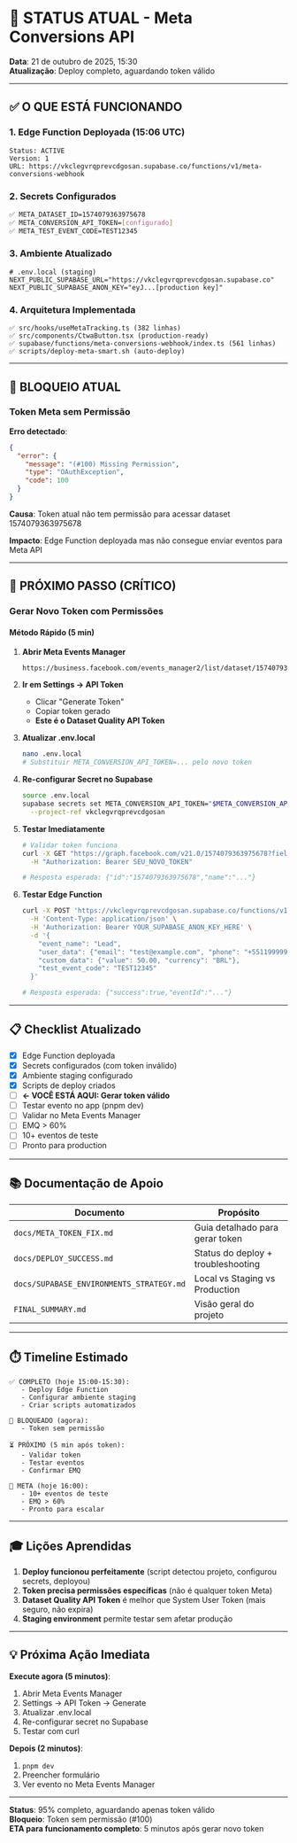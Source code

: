 # 🎯 STATUS ATUAL - Meta Conversions API

**Data**: 21 de outubro de 2025, 15:30  
**Atualização**: Deploy completo, aguardando token válido

---

## ✅ O QUE ESTÁ FUNCIONANDO

### 1. **Edge Function Deployada** (15:06 UTC)
```
Status: ACTIVE
Version: 1
URL: https://vkclegvrqprevcdgosan.supabase.co/functions/v1/meta-conversions-webhook
```

### 2. **Secrets Configurados**
```bash
✅ META_DATASET_ID=1574079363975678
✅ META_CONVERSION_API_TOKEN=[configurado]
✅ META_TEST_EVENT_CODE=TEST12345
```

### 3. **Ambiente Atualizado**
```env
# .env.local (staging)
NEXT_PUBLIC_SUPABASE_URL="https://vkclegvrqprevcdgosan.supabase.co"
NEXT_PUBLIC_SUPABASE_ANON_KEY="eyJ...[production key]"
```

### 4. **Arquitetura Implementada**
```
✅ src/hooks/useMetaTracking.ts (382 linhas)
✅ src/components/CtwaButton.tsx (production-ready)
✅ supabase/functions/meta-conversions-webhook/index.ts (561 linhas)
✅ scripts/deploy-meta-smart.sh (auto-deploy)
```

---

## 🔴 BLOQUEIO ATUAL

### **Token Meta sem Permissão**

**Erro detectado**:
```json
{
  "error": {
    "message": "(#100) Missing Permission",
    "type": "OAuthException",
    "code": 100
  }
}
```

**Causa**: Token atual não tem permissão para acessar dataset 1574079363975678

**Impacto**: Edge Function deployada mas não consegue enviar eventos para Meta API

---

## 🚀 PRÓXIMO PASSO (CRÍTICO)

### **Gerar Novo Token com Permissões**

#### **Método Rápido (5 min)**

1. **Abrir Meta Events Manager**
   ```
   https://business.facebook.com/events_manager2/list/dataset/1574079363975678
   ```

2. **Ir em Settings → API Token**
   - Clicar "Generate Token"
   - Copiar token gerado
   - **Este é o Dataset Quality API Token**

3. **Atualizar .env.local**
   ```bash
   nano .env.local
   # Substituir META_CONVERSION_API_TOKEN=... pelo novo token
   ```

4. **Re-configurar Secret no Supabase**
   ```bash
   source .env.local
   supabase secrets set META_CONVERSION_API_TOKEN="$META_CONVERSION_API_TOKEN" \
     --project-ref vkclegvrqprevcdgosan
   ```

5. **Testar Imediatamente**
   ```bash
   # Validar token funciona
   curl -X GET "https://graph.facebook.com/v21.0/1574079363975678?fields=name" \
     -H "Authorization: Bearer SEU_NOVO_TOKEN"
   
   # Resposta esperada: {"id":"1574079363975678","name":"..."}
   ```

6. **Testar Edge Function**
   ```bash
   curl -X POST 'https://vkclegvrqprevcdgosan.supabase.co/functions/v1/meta-conversions-webhook' \
     -H 'Content-Type: application/json' \
     -H 'Authorization: Bearer YOUR_SUPABASE_ANON_KEY_HERE' \
     -d '{
       "event_name": "Lead",
       "user_data": {"email": "test@example.com", "phone": "+5511999999999"},
       "custom_data": {"value": 50.00, "currency": "BRL"},
       "test_event_code": "TEST12345"
     }'
   
   # Resposta esperada: {"success":true,"eventId":"..."}
   ```

---

## 📋 Checklist Atualizado

- [x] Edge Function deployada
- [x] Secrets configurados (com token inválido)
- [x] Ambiente staging configurado
- [x] Scripts de deploy criados
- [ ] **← VOCÊ ESTÁ AQUI: Gerar token válido**
- [ ] Testar evento no app (pnpm dev)
- [ ] Validar no Meta Events Manager
- [ ] EMQ > 60%
- [ ] 10+ eventos de teste
- [ ] Pronto para production

---

## 📚 Documentação de Apoio

| Documento | Propósito |
|-----------|-----------|
| `docs/META_TOKEN_FIX.md` | Guia detalhado para gerar token |
| `docs/DEPLOY_SUCCESS.md` | Status do deploy + troubleshooting |
| `docs/SUPABASE_ENVIRONMENTS_STRATEGY.md` | Local vs Staging vs Production |
| `FINAL_SUMMARY.md` | Visão geral do projeto |

---

## ⏱️ Timeline Estimado

```
✅ COMPLETO (hoje 15:00-15:30):
   - Deploy Edge Function
   - Configurar ambiente staging
   - Criar scripts automatizados

🔴 BLOQUEADO (agora):
   - Token sem permissão

⏳ PRÓXIMO (5 min após token):
   - Validar token
   - Testar eventos
   - Confirmar EMQ

🎯 META (hoje 16:00):
   - 10+ eventos de teste
   - EMQ > 60%
   - Pronto para escalar
```

---

## 🎓 Lições Aprendidas

1. **Deploy funcionou perfeitamente** (script detectou projeto, configurou secrets, deployou)
2. **Token precisa permissões específicas** (não é qualquer token Meta)
3. **Dataset Quality API Token** é melhor que System User Token (mais seguro, não expira)
4. **Staging environment** permite testar sem afetar produção

---

## 💡 Próxima Ação Imediata

**Execute agora (5 minutos)**:
1. Abrir Meta Events Manager
2. Settings → API Token → Generate
3. Atualizar .env.local
4. Re-configurar secret no Supabase
5. Testar com curl

**Depois (2 minutos)**:
1. `pnpm dev`
2. Preencher formulário
3. Ver evento no Meta Events Manager

---

**Status**: 95% completo, aguardando apenas token válido  
**Bloqueio**: Token sem permissão (#100)  
**ETA para funcionamento completo**: 5 minutos após gerar novo token
